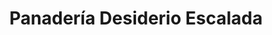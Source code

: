 ---
title: "Panadería Desiderio Escalada"
url: /veguellina-de-orbigo/panaderia-desiderio-escalada/
shop: panadería
---